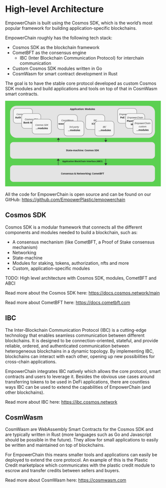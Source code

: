 # High-level Architecture

EmpowerChain is built using the Cosmos SDK, which is the world’s most popular framework for building application-specific blockchains.

EmpowerChain roughly has the following tech stack:
- Cosmos SDK as the blockchain framework
- CometBFT as the consensus engine
  - IBC (Inter Blockchain Communication Protocol) for interchain communication
- Custom Cosmos SDK modules written in Go
- CosmWasm for smart contract development in Rust

The goal is to have the stable core protocol developed as custom Cosmos SDK modules and build applications and tools on top of that in CosmWasm smart contracts.

![EmpowerChain High Level architecture](./empowerchain_high_level_architecture.png 'EmpowerChain high level architecture')

All the code for EmpowerChain is open source and can be found on our GitHub: https://github.com/EmpowerPlastic/empowerchain

## Cosmos SDK
Cosmos SDK is a modular framework that connects all the different components and modules needed to build a blockchain, such as:
- A consensus mechanism (like CometBFT, a Proof of Stake consensus mechanism)
- Networking
- State-machine
- Modules for staking, tokens, authorization, nfts and more
- Custom, application-specific modules

TODO: High level architecture with Cosmos SDK, modules, CometBFT and ABCI

Read more about the Cosmos SDK here: https://docs.cosmos.network/main

Read more about CometBFT here: https://docs.cometbft.com 

## IBC

The Inter-Blockchain Communication Protocol (IBC) is a cutting-edge technology that enables seamless communication between different blockchains. It is designed to be connection-oriented, stateful, and provide reliable, ordered, and authenticated communication between heterogeneous blockchains in a dynamic topology. By implementing IBC, blockchains can interact with each other, opening up new possibilities for cross-chain applications.

EmpowerChain integrates IBC natively which allows the core protocol, smart contracts and users to leverage it.
Besides the obvious use cases around transferring tokens to be used in DeFi applications, there are countless ways IBC can be used to extend the capabilities of EmpowerChain (and other blockchains).

Read more about IBC here: https://ibc.cosmos.network

## CosmWasm

CosmWasm are WebAssembly Smart Contracts for the Cosmos SDK and are typically written in Rust (more languages such as Go and Javascript should be possible in the future).
They allow for small applications to easily be written and maintained on top of blockchains.

For EmpowerChain this means smaller tools and applications can easily be deployed to extend the core protocol. 
An example of this is the Plastic Credit marketplace which communicates with the plastic credit module to escrow and transfer credits between sellers and buyers.

Read more about CosmWasm here: https://cosmwasm.com

